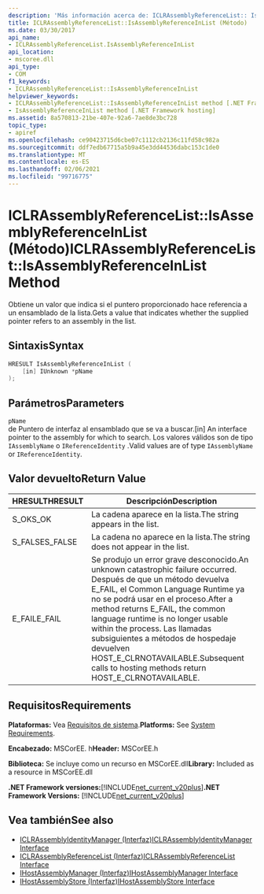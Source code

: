 ```yaml
---
description: 'Más información acerca de: ICLRAssemblyReferenceList:: Isassemblyreferenceinlist ((método)'
title: ICLRAssemblyReferenceList::IsAssemblyReferenceInList (Método)
ms.date: 03/30/2017
api_name:
- ICLRAssemblyReferenceList.IsAssemblyReferenceInList
api_location:
- mscoree.dll
api_type:
- COM
f1_keywords:
- ICLRAssemblyReferenceList::IsAssemblyReferenceInList
helpviewer_keywords:
- ICLRAssemblyReferenceList::IsAssemblyReferenceInList method [.NET Framework hosting]
- IsAssemblyReferenceInList method [.NET Framework hosting]
ms.assetid: 8a570813-21be-407e-92a6-7ae8de3bc728
topic_type:
- apiref
ms.openlocfilehash: ce90423715d6cbe07c1112cb2136c11fd58c982a
ms.sourcegitcommit: ddf7edb67715a5b9a45e3dd44536dabc153c1de0
ms.translationtype: MT
ms.contentlocale: es-ES
ms.lasthandoff: 02/06/2021
ms.locfileid: "99716775"
---
```

# <a name="iclrassemblyreferencelistisassemblyreferenceinlist-method"></a><span data-ttu-id="b2a85-103">ICLRAssemblyReferenceList::IsAssemblyReferenceInList (Método)</span><span class="sxs-lookup"><span data-stu-id="b2a85-103">ICLRAssemblyReferenceList::IsAssemblyReferenceInList Method</span></span>

<span data-ttu-id="b2a85-104">Obtiene un valor que indica si el puntero proporcionado hace referencia a un ensamblado de la lista.</span><span class="sxs-lookup"><span data-stu-id="b2a85-104">Gets a value that indicates whether the supplied pointer refers to an assembly in the list.</span></span>  
  
## <a name="syntax"></a><span data-ttu-id="b2a85-105">Sintaxis</span><span class="sxs-lookup"><span data-stu-id="b2a85-105">Syntax</span></span>  
  
```cpp  
HRESULT IsAssemblyReferenceInList (  
    [in] IUnknown *pName  
);  
```  
  
## <a name="parameters"></a><span data-ttu-id="b2a85-106">Parámetros</span><span class="sxs-lookup"><span data-stu-id="b2a85-106">Parameters</span></span>  

 `pName`  
 <span data-ttu-id="b2a85-107">de Puntero de interfaz al ensamblado que se va a buscar.</span><span class="sxs-lookup"><span data-stu-id="b2a85-107">[in] An interface pointer to the assembly for which to search.</span></span> <span data-ttu-id="b2a85-108">Los valores válidos son de tipo `IAssemblyName` o `IReferenceIdentity` .</span><span class="sxs-lookup"><span data-stu-id="b2a85-108">Valid values are of type `IAssemblyName` or `IReferenceIdentity`.</span></span>  
  
## <a name="return-value"></a><span data-ttu-id="b2a85-109">Valor devuelto</span><span class="sxs-lookup"><span data-stu-id="b2a85-109">Return Value</span></span>  
  
|<span data-ttu-id="b2a85-110">HRESULT</span><span class="sxs-lookup"><span data-stu-id="b2a85-110">HRESULT</span></span>|<span data-ttu-id="b2a85-111">Descripción</span><span class="sxs-lookup"><span data-stu-id="b2a85-111">Description</span></span>|  
|-------------|-----------------|  
|<span data-ttu-id="b2a85-112">S_OK</span><span class="sxs-lookup"><span data-stu-id="b2a85-112">S_OK</span></span>|<span data-ttu-id="b2a85-113">La cadena aparece en la lista.</span><span class="sxs-lookup"><span data-stu-id="b2a85-113">The string appears in the list.</span></span>|  
|<span data-ttu-id="b2a85-114">S_FALSE</span><span class="sxs-lookup"><span data-stu-id="b2a85-114">S_FALSE</span></span>|<span data-ttu-id="b2a85-115">La cadena no aparece en la lista.</span><span class="sxs-lookup"><span data-stu-id="b2a85-115">The string does not appear in the list.</span></span>|  
|<span data-ttu-id="b2a85-116">E_FAIL</span><span class="sxs-lookup"><span data-stu-id="b2a85-116">E_FAIL</span></span>|<span data-ttu-id="b2a85-117">Se produjo un error grave desconocido.</span><span class="sxs-lookup"><span data-stu-id="b2a85-117">An unknown catastrophic failure occurred.</span></span> <span data-ttu-id="b2a85-118">Después de que un método devuelva E_FAIL, el Common Language Runtime ya no se podrá usar en el proceso.</span><span class="sxs-lookup"><span data-stu-id="b2a85-118">After a method returns E_FAIL, the common language runtime is no longer usable within the process.</span></span> <span data-ttu-id="b2a85-119">Las llamadas subsiguientes a métodos de hospedaje devuelven HOST_E_CLRNOTAVAILABLE.</span><span class="sxs-lookup"><span data-stu-id="b2a85-119">Subsequent calls to hosting methods return HOST_E_CLRNOTAVAILABLE.</span></span>|  
  
## <a name="requirements"></a><span data-ttu-id="b2a85-120">Requisitos</span><span class="sxs-lookup"><span data-stu-id="b2a85-120">Requirements</span></span>  

 <span data-ttu-id="b2a85-121">**Plataformas:** Vea [Requisitos de sistema](../../get-started/system-requirements.md).</span><span class="sxs-lookup"><span data-stu-id="b2a85-121">**Platforms:** See [System Requirements](../../get-started/system-requirements.md).</span></span>  
  
 <span data-ttu-id="b2a85-122">**Encabezado:** MSCorEE. h</span><span class="sxs-lookup"><span data-stu-id="b2a85-122">**Header:** MSCorEE.h</span></span>  
  
 <span data-ttu-id="b2a85-123">**Biblioteca:** Se incluye como un recurso en MSCorEE.dll</span><span class="sxs-lookup"><span data-stu-id="b2a85-123">**Library:** Included as a resource in MSCorEE.dll</span></span>  
  
 <span data-ttu-id="b2a85-124">**.NET Framework versiones:**[!INCLUDE[net_current_v20plus](../../../../includes/net-current-v20plus-md.md)]</span><span class="sxs-lookup"><span data-stu-id="b2a85-124">**.NET Framework Versions:** [!INCLUDE[net_current_v20plus](../../../../includes/net-current-v20plus-md.md)]</span></span>  
  
## <a name="see-also"></a><span data-ttu-id="b2a85-125">Vea también</span><span class="sxs-lookup"><span data-stu-id="b2a85-125">See also</span></span>

- [<span data-ttu-id="b2a85-126">ICLRAssemblyIdentityManager (Interfaz)</span><span class="sxs-lookup"><span data-stu-id="b2a85-126">ICLRAssemblyIdentityManager Interface</span></span>](iclrassemblyidentitymanager-interface.md)
- [<span data-ttu-id="b2a85-127">ICLRAssemblyReferenceList (Interfaz)</span><span class="sxs-lookup"><span data-stu-id="b2a85-127">ICLRAssemblyReferenceList Interface</span></span>](iclrassemblyreferencelist-interface.md)
- [<span data-ttu-id="b2a85-128">IHostAssemblyManager (Interfaz)</span><span class="sxs-lookup"><span data-stu-id="b2a85-128">IHostAssemblyManager Interface</span></span>](ihostassemblymanager-interface.md)
- [<span data-ttu-id="b2a85-129">IHostAssemblyStore (Interfaz)</span><span class="sxs-lookup"><span data-stu-id="b2a85-129">IHostAssemblyStore Interface</span></span>](ihostassemblystore-interface.md)
